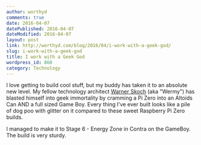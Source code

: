 ```yaml
---
author: worthyd
comments: true
date: 2016-04-07 
datePublished: 2016-04-07  
dateModified: 2016-04-07 
layout: post
link: http://worthyd.com/blog/2016/04/i-work-with-a-geek-god/
slug: i-work-with-a-geek-god
title: I work with a Geek God
wordpress_id: 860
category: Technology
---
```


I love getting to build cool stuff, but my buddy has taken it to an absolute  new level.  My fellow technology architect [Warner Skoch](https://www.linkedin.com/in/warner-skoch-b718492a) (aka "Wermy") has blasted himself into geek immortality by cramming a Pi Zero into an Altoids Can AND a full sized Game Boy.  Every thing I've ever built looks like a pile of dog poo with glitter on it compared to these sweet Raspberry Pi Zero builds.





I managed to make it to Stage 6 - Energy Zone in Contra on the GameBoy.  The build is very sturdy.
